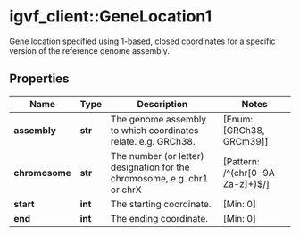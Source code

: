 # igvf_client::GeneLocation1

Gene location specified using 1-based, closed coordinates for a specific version of the reference genome assembly.

## Properties
Name | Type | Description | Notes
------------ | ------------- | ------------- | -------------
**assembly** | **str** | The genome assembly to which coordinates relate. e.g. GRCh38. | [Enum: [GRCh38, GRCm39]] 
**chromosome** | **str** | The number (or letter) designation for the chromosome, e.g. chr1 or chrX | [Pattern: /^(chr[0-9A-Za-z]+)$/] 
**start** | **int** | The starting coordinate. | [Min: 0] 
**end** | **int** | The ending coordinate. | [Min: 0] 


